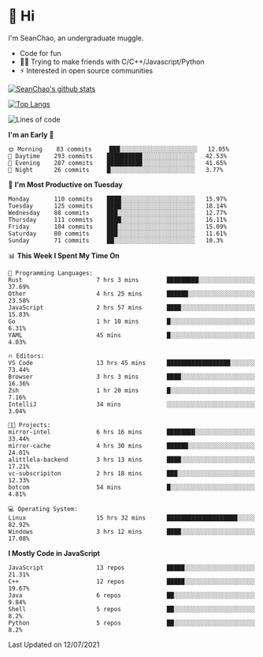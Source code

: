 # 👋 Hi
I'm SeanChao, an undergraduate muggle.

- Code for fun
- 👨‍💻 Trying to make friends with C/C++/Javascript/Python
- ⚡ Interested in open source communities

[![SeanChao's github stats](https://i-github-readme-stats.vercel.app/api?username=seanchao&show_icons=true)](https://github.com/anuraghazra/github-readme-stats)

[![Top Langs](https://i-github-readme-stats.vercel.app/api/top-langs/?username=seanchao&layout=compact)](https://github.com/anuraghazra/github-readme-stats)

<!--START_SECTION:waka-->
![Lines of code](https://img.shields.io/badge/From%20Hello%20World%20I%27ve%20Written-1.6%20million%20lines%20of%20code-blue)

**I'm an Early 🐤** 

```text
🌞 Morning    83 commits     ███░░░░░░░░░░░░░░░░░░░░░░   12.05% 
🌆 Daytime    293 commits    ██████████░░░░░░░░░░░░░░░   42.53% 
🌃 Evening    287 commits    ██████████░░░░░░░░░░░░░░░   41.65% 
🌙 Night      26 commits     █░░░░░░░░░░░░░░░░░░░░░░░░   3.77%

```
📅 **I'm Most Productive on Tuesday** 

```text
Monday       110 commits    ████░░░░░░░░░░░░░░░░░░░░░   15.97% 
Tuesday      125 commits    ████░░░░░░░░░░░░░░░░░░░░░   18.14% 
Wednesday    88 commits     ███░░░░░░░░░░░░░░░░░░░░░░   12.77% 
Thursday     111 commits    ████░░░░░░░░░░░░░░░░░░░░░   16.11% 
Friday       104 commits    ███░░░░░░░░░░░░░░░░░░░░░░   15.09% 
Saturday     80 commits     ███░░░░░░░░░░░░░░░░░░░░░░   11.61% 
Sunday       71 commits     ██░░░░░░░░░░░░░░░░░░░░░░░   10.3%

```


📊 **This Week I Spent My Time On** 

```text
💬 Programming Languages: 
Rust                     7 hrs 3 mins        █████████░░░░░░░░░░░░░░░░   37.69% 
Other                    4 hrs 25 mins       ██████░░░░░░░░░░░░░░░░░░░   23.58% 
JavaScript               2 hrs 57 mins       ████░░░░░░░░░░░░░░░░░░░░░   15.83% 
Go                       1 hr 10 mins        █░░░░░░░░░░░░░░░░░░░░░░░░   6.31% 
YAML                     45 mins             █░░░░░░░░░░░░░░░░░░░░░░░░   4.03%

🔥 Editors: 
VS Code                  13 hrs 45 mins      ██████████████████░░░░░░░   73.44% 
Browser                  3 hrs 3 mins        ████░░░░░░░░░░░░░░░░░░░░░   16.36% 
Zsh                      1 hr 20 mins        █░░░░░░░░░░░░░░░░░░░░░░░░   7.16% 
IntelliJ                 34 mins             ░░░░░░░░░░░░░░░░░░░░░░░░░   3.04%

🐱‍💻 Projects: 
mirror-intel             6 hrs 16 mins       ████████░░░░░░░░░░░░░░░░░   33.44% 
mirror-cache             4 hrs 30 mins       ██████░░░░░░░░░░░░░░░░░░░   24.01% 
alittlela-backend        3 hrs 13 mins       ████░░░░░░░░░░░░░░░░░░░░░   17.21% 
vc-subscripiton          2 hrs 18 mins       ███░░░░░░░░░░░░░░░░░░░░░░   12.33% 
botcom                   54 mins             █░░░░░░░░░░░░░░░░░░░░░░░░   4.81%

💻 Operating System: 
Linux                    15 hrs 32 mins      ████████████████████░░░░░   82.92% 
Windows                  3 hrs 12 mins       ████░░░░░░░░░░░░░░░░░░░░░   17.08%

```

**I Mostly Code in JavaScript** 

```text
JavaScript               13 repos            █████░░░░░░░░░░░░░░░░░░░░   21.31% 
C++                      12 repos            █████░░░░░░░░░░░░░░░░░░░░   19.67% 
Java                     6 repos             ██░░░░░░░░░░░░░░░░░░░░░░░   9.84% 
Shell                    5 repos             ██░░░░░░░░░░░░░░░░░░░░░░░   8.2% 
Python                   5 repos             ██░░░░░░░░░░░░░░░░░░░░░░░   8.2%

```



 Last Updated on 12/07/2021
<!--END_SECTION:waka-->
